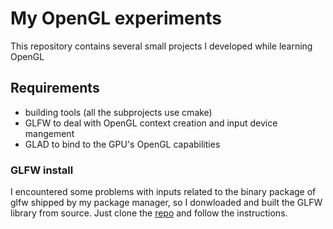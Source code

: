 # My OpenGL experiments
This repository contains several small projects I developed while learning OpenGL

## Requirements
- building tools (all the subprojects use cmake)
- GLFW to deal with OpenGL context creation and input device mangement
- GLAD to bind to the GPU's OpenGL capabilities

### GLFW install
I encountered some problems with inputs related to the binary package of glfw shipped by my package manager, so I donwloaded and built the GLFW library from source.
Just clone the [repo](https://github.com/glfw/glfw) and follow the instructions.
